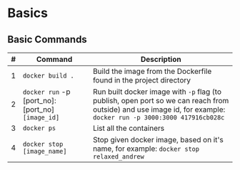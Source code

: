 # Basics

## Basic Commands



| # | Command                                            | Description                                                                                                                                                      |
| - | -------------------------------------------------- | ---------------------------------------------------------------------------------------------------------------------------------------------------------------- |
| 1 | `docker build .`                                   | Build the image from the Dockerfile found in the project directory                                                                                               |
| 2 | `docker run` -p \[port_no]:\[port_no] `[image_id]` | Run built docker image with `-p` flag (to publish, open port so we can reach from outside) and use image id, for example: `docker run -p 3000:3000 417916cb028c` |
| 3 | `docker ps`                                        | List all the containers                                                                                                                                          |
| 4 | `docker stop [image_name]`                         | Stop given docker image, based on it's name, for example: `docker stop relaxed_andrew`                                                                           |

